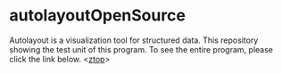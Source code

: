 # autolayoutOpenSource
Autolayout is a visualization tool for structured data. This repository showing the test unit of this program. To see the entire program, please click the link below.
<[ztop](http://www.ztop168.com:8080/app/magic)>
